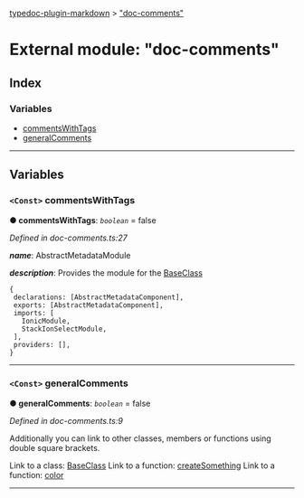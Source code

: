 [typedoc-plugin-markdown](../README.md) > ["doc-comments"](../modules/_doc_comments_.md)

# External module: "doc-comments"

## Index

### Variables

* [commentsWithTags](_doc_comments_.md#commentswithtags)
* [generalComments](_doc_comments_.md#generalcomments)

---

## Variables

<a id="commentswithtags"></a>

### `<Const>` commentsWithTags

**● commentsWithTags**: *`boolean`* = false

*Defined in doc-comments.ts:27*

*__name__*: AbstractMetadataModule

*__description__*: Provides the module for the [BaseClass](../classes/_classes_.baseclass.md)

    {
     declarations: [AbstractMetadataComponent],
     exports: [AbstractMetadataComponent],
     imports: [
       IonicModule,
       StackIonSelectModule,
     ],
     providers: [],
    }

___

<a id="generalcomments"></a>

### `<Const>` generalComments

**● generalComments**: *`boolean`* = false

*Defined in doc-comments.ts:9*

Additionally you can link to other classes, members or functions using double square brackets.

Link to a class: [BaseClass](../classes/_classes_.baseclass.md) Link to a function: [createSomething](_functions_.md#createsomething) Link to a function: [color](_variables_.md#color)

___

